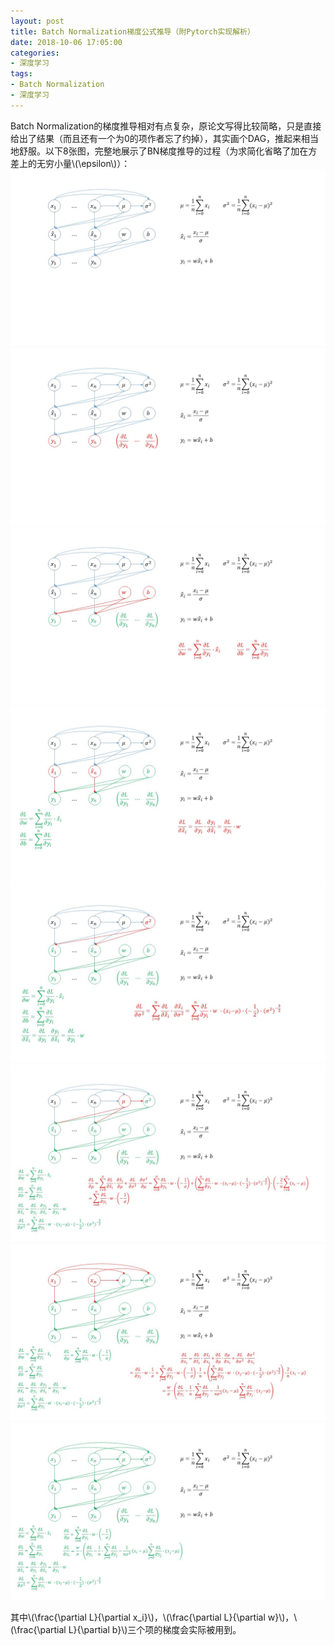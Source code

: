 ```yaml
---
layout: post
title: Batch Normalization梯度公式推导（附Pytorch实现解析）
date: 2018-10-06 17:05:00
categories:
- 深度学习
tags:
- Batch Normalization
- 深度学习
---
```


Batch Normalization的梯度推导相对有点复杂，原论文写得比较简略，只是直接给出了结果（而且还有一个为0的项作者忘了约掉），其实画个DAG，推起来相当地舒服。以下8张图，完整地展示了BN梯度推导的过程（为求简化省略了加在方差上的无穷小量\\(\epsilon\\)）：
![bn1](/public/images/bn1.jpg)
![bn2](/public/images/bn2.jpg)
![bn3](/public/images/bn3.jpg)
![bn4](/public/images/bn4.jpg)
![bn5](/public/images/bn5.jpg)
![bn6](/public/images/bn6.jpg)
![bn7](/public/images/bn7.jpg)
![bn8](/public/images/bn8.jpg)
  
其中\\(\frac{\partial L}{\partial x_i}\\)，\\(\frac{\partial L}{\partial w}\\)，\\(\frac{\partial L}{\partial b}\\)三个项的梯度会实际被用到。
  